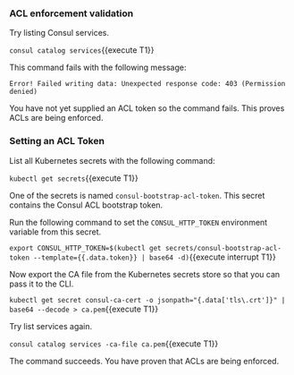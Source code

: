 ### ACL enforcement validation

Try listing Consul services.

`consul catalog services`{{execute T1}}

This command fails with the following message:

`Error! Failed writing data: Unexpected response code: 403 (Permission denied)`

You have not yet supplied an ACL token so the command fails.
This proves ACLs are being enforced.

### Setting an ACL Token

List all Kubernetes secrets with the following command:

`kubectl get secrets`{{execute T1}}

One of the secrets is named `consul-bootstrap-acl-token`. This
secret contains the Consul ACL bootstrap token.

Run the following command to set the `CONSUL_HTTP_TOKEN`
environment variable from this secret.

`export CONSUL_HTTP_TOKEN=$(kubectl get secrets/consul-bootstrap-acl-token --template={{.data.token}} | base64 -d)`{{execute interrupt T1}}

Now export the CA file from the Kubernetes secrets store
so that you can pass it to the CLI.

`kubectl get secret consul-ca-cert -o jsonpath="{.data['tls\.crt']}" | base64 --decode > ca.pem`{{execute T1}}

Try list services again.

`consul catalog services -ca-file ca.pem`{{execute T1}}

The command succeeds. You have proven that ACLs are being enforced.
